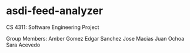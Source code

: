 # asdi-feed-analyzer
CS 4311: Software Engineering Project

Group Members:  Amber Gomez
                Edgar Sanchez
                Jose Macias
                Juan Ochoa
                Sara Acevedo
